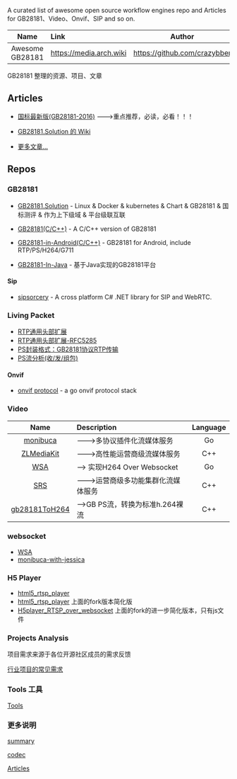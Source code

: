
A curated list of awesome open source workflow engines repo and Articles for GB28181、Video、Onvif、SIP and so on.

| Name | Link | Author |
|:-------:|:----------- |:------:|
| Awesome GB28181 | <https://media.arch.wiki> | <https://github.com/crazybber> |

GB28181 整理的资源、项目、文章


## Articles 

+ [国标最新版(GB28181-2016)](https://github.com/GB28181/GB28181.Solution/blob/develop/docs/GBT%2028181-2016%20%E5%85%AC%E5%85%B1%E5%AE%89%E5%85%A8%E8%A7%86%E9%A2%91%E7%9B%91%E6%8E%A7%E8%81%94%E7%BD%91%E7%B3%BB%E7%BB%9F%E4%BF%A1%E6%81%AF%E4%BC%A0%E8%BE%93%E3%80%81%E4%BA%A4%E6%8D%A2%E3%80%81%E6%8E%A7%E5%88%B6%E6%8A%80%E6%9C%AF%E8%A6%81%E6%B1%82-%E7%9B%AE%E5%BD%95%E7%89%88.pdf) --->重点推荐，必读，必看！！！

+ [GB28181.Solution 的 Wiki](https://github.com/GB28181/GB28181.Solution/wiki)

+ [更多文章...](Article/README.md)


## Repos

### GB28181

+ [GB28181.Solution](https://github.com/GB28181/GB28181.Solution) - Linux & Docker & kubernetes & Chart & GB28181 & 国标测评 & 作为上下级域 & 平台级联互联
+ [GB28181(C/C++)](https://github.com/usecpp/GB28181Platform) - A C/C++ version of GB28181

+ [GB28181-in-Android(C/C++)](https://github.com/zhoudd1/GB28181Android) - GB28181 for Android, include RTP/PS/H264/G711

+ [GB28181-In-Java](https://github.com/yangjiechina/JGB28181) - 基于Java实现的GB28181平台

#### Sip

+ [sipsorcery](https://github.com/sipsorcery/sipsorcery) - A cross platform C# .NET library for SIP and WebRTC. 

### Living Packet

+ [RTP通用头部扩展](https://www.cnblogs.com/ishen/p/12050077.html)
+ [RTP通用头部扩展-RFC5285](https://tools.ietf.org/html/rfc5285)
+ [PS封装格式：GB28181协议RTP传输](https://blog.csdn.net/ichenwin/article/details/100086930)
+ [PS流分析(收/发/组包)](https://blog.csdn.net/ichenwin/article/details/100086930)

#### Onvif

+ [onvif protocol](https://github.com/use-go/onvif) - a go onvif protocol stack 

### Video

| Name | Description | Language |
|:-------:|:----------- |:------:|
| [monibuca](https://github.com/langhuihui/monibuca) | --->多协议插件化流媒体服务 | Go |
| [ZLMediaKit](https://github.com/GB28181/ZLMediaKit) | --->高性能运营商级流媒体服务 | C++ |
| [WSA](https://github.com/use-go/wsa) | --> 实现H264 Over Websocket | Go |
| [SRS](https://github.com/GB28181/srs) | --->运营商级多功能集群化流媒体服务 | C++ |
| [gb28181ToH264](https://github.com/debugger999/gb28181ToH264) | -->GB PS流，转换为标准h.264裸流 | C++ |

### websocket

+ [WSA](https://github.com/use-go/wsa)
+ [monibuca-with-jessica](https://github.com/langhuihui/monibuca) 

### H5 Player

+ [html5_rtsp_player](https://github.com/Streamedian/html5_rtsp_player)
+ [html5_rtsp_player](https://github.com/html5p/html5_rtsp_player) 上面的fork版本简化版
+ [H5player_RTSP_over_websocket](https://github.com/LiHaifeng1995/H5player_RTSP_over_websocket) 上面的fork的进一步简化版本，只有js文件


### Projects Analysis

项目需求来源于各位开源社区成员的需求反馈

[行业项目的常见需求](https://github.com/GB28181/Awesome/blob/master/Projects/README.md)

### Tools 工具

[Tools](tools.md)

### 更多说明

[summary](instruction.md)

[codec](./codec/README.md)

[Articles](./Article)
